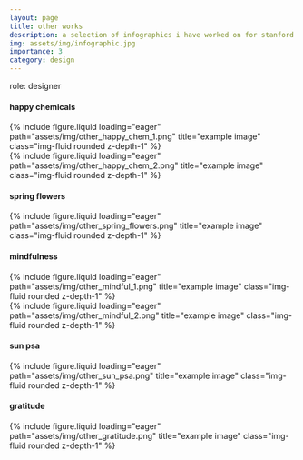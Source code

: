 ```yaml
---
layout: page
title: other works
description: a selection of infographics i have worked on for stanford medicine over the years
img: assets/img/infographic.jpg
importance: 3
category: design
---
```

role: designer
<br>

#### happy chemicals
<div class="row">
    <div class="col-sm mt-3 mt-md-0">
        {% include figure.liquid loading="eager" path="assets/img/other_happy_chem_1.png" title="example image" class="img-fluid rounded z-depth-1" %}
    </div>
    <div class="col-sm mt-3 mt-md-0">
        {% include figure.liquid loading="eager" path="assets/img/other_happy_chem_2.png" title="example image" class="img-fluid rounded z-depth-1" %}
    </div>
</div>

#### spring flowers
<div class="row">
    <div class="col-sm mt-3 mt-md-0">
        {% include figure.liquid loading="eager" path="assets/img/other_spring_flowers.png" title="example image" class="img-fluid rounded z-depth-1" %}
    </div>
</div>

#### mindfulness
<div class="row">
    <div class="col-sm mt-3 mt-md-0">
        {% include figure.liquid loading="eager" path="assets/img/other_mindful_1.png" title="example image" class="img-fluid rounded z-depth-1" %}
    </div>
    <div class="col-sm mt-3 mt-md-0">
        {% include figure.liquid loading="eager" path="assets/img/other_mindful_2.png" title="example image" class="img-fluid rounded z-depth-1" %}
    </div>
</div>

#### sun psa
<div class="row">
    <div class="col-sm mt-3 mt-md-0">
        {% include figure.liquid loading="eager" path="assets/img/other_sun_psa.png" title="example image" class="img-fluid rounded z-depth-1" %}
    </div>
</div>

#### gratitude
<div class="row">
    <div class="col-sm mt-3 mt-md-0">
        {% include figure.liquid loading="eager" path="assets/img/other_gratitude.png" title="example image" class="img-fluid rounded z-depth-1" %}
    </div>
</div>